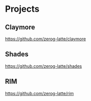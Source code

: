 # Projects
## Claymore
https://github.com/zerog-latte/claymore
## Shades
https://github.com/zerog-latte/shades
## RIM
https://github.com/zerog-latte/rim
